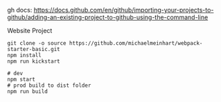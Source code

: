 gh docs: https://docs.github.com/en/github/importing-your-projects-to-github/adding-an-existing-project-to-github-using-the-command-line

Website Project
```
git clone -o source https://github.com/michaelmeinhart/webpack-starter-basic.git
npm install
npm run kickstart

# dev
npm start
# prod build to dist folder
npm run build
```
